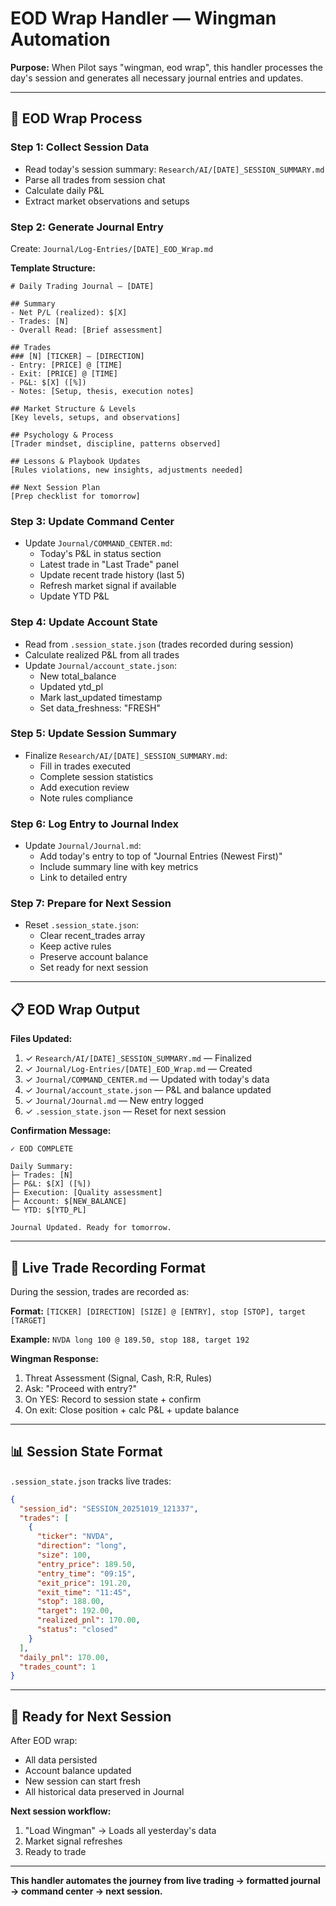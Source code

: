 # EOD Wrap Handler — Wingman Automation

**Purpose:** When Pilot says "wingman, eod wrap", this handler processes the day's session and generates all necessary journal entries and updates.

---

## 🔄 EOD Wrap Process

### Step 1: Collect Session Data
- Read today's session summary: `Research/AI/[DATE]_SESSION_SUMMARY.md`
- Parse all trades from session chat
- Calculate daily P&L
- Extract market observations and setups

### Step 2: Generate Journal Entry
Create: `Journal/Log-Entries/[DATE]_EOD_Wrap.md`

**Template Structure:**
```
# Daily Trading Journal — [DATE]

## Summary
- Net P/L (realized): $[X]
- Trades: [N]
- Overall Read: [Brief assessment]

## Trades
### [N] [TICKER] — [DIRECTION]
- Entry: [PRICE] @ [TIME]
- Exit: [PRICE] @ [TIME]
- P&L: $[X] ([%])
- Notes: [Setup, thesis, execution notes]

## Market Structure & Levels
[Key levels, setups, and observations]

## Psychology & Process
[Trader mindset, discipline, patterns observed]

## Lessons & Playbook Updates
[Rules violations, new insights, adjustments needed]

## Next Session Plan
[Prep checklist for tomorrow]
```

### Step 3: Update Command Center
- Update `Journal/COMMAND_CENTER.md`:
  - Today's P&L in status section
  - Latest trade in "Last Trade" panel
  - Update recent trade history (last 5)
  - Refresh market signal if available
  - Update YTD P&L

### Step 4: Update Account State
- Read from `.session_state.json` (trades recorded during session)
- Calculate realized P&L from all trades
- Update `Journal/account_state.json`:
  - New total_balance
  - Updated ytd_pl
  - Mark last_updated timestamp
  - Set data_freshness: "FRESH"

### Step 5: Update Session Summary
- Finalize `Research/AI/[DATE]_SESSION_SUMMARY.md`:
  - Fill in trades executed
  - Complete session statistics
  - Add execution review
  - Note rules compliance

### Step 6: Log Entry to Journal Index
- Update `Journal/Journal.md`:
  - Add today's entry to top of "Journal Entries (Newest First)"
  - Include summary line with key metrics
  - Link to detailed entry

### Step 7: Prepare for Next Session
- Reset `.session_state.json`:
  - Clear recent_trades array
  - Keep active rules
  - Preserve account balance
  - Set ready for next session

---

## 📋 EOD Wrap Output

**Files Updated:**
1. ✓ `Research/AI/[DATE]_SESSION_SUMMARY.md` — Finalized
2. ✓ `Journal/Log-Entries/[DATE]_EOD_Wrap.md` — Created
3. ✓ `Journal/COMMAND_CENTER.md` — Updated with today's data
4. ✓ `Journal/account_state.json` — P&L and balance updated
5. ✓ `Journal/Journal.md` — New entry logged
6. ✓ `.session_state.json` — Reset for next session

**Confirmation Message:**
```
✓ EOD COMPLETE

Daily Summary:
├─ Trades: [N]
├─ P&L: $[X] ([%])
├─ Execution: [Quality assessment]
├─ Account: $[NEW_BALANCE]
└─ YTD: $[YTD_PL]

Journal Updated. Ready for tomorrow.
```

---

## 🎯 Live Trade Recording Format

During the session, trades are recorded as:

**Format:** `[TICKER] [DIRECTION] [SIZE] @ [ENTRY], stop [STOP], target [TARGET]`

**Example:** `NVDA long 100 @ 189.50, stop 188, target 192`

**Wingman Response:**
1. Threat Assessment (Signal, Cash, R:R, Rules)
2. Ask: "Proceed with entry?"
3. On YES: Record to session state + confirm
4. On exit: Close position + calc P&L + update balance

---

## 📊 Session State Format

`.session_state.json` tracks live trades:

```json
{
  "session_id": "SESSION_20251019_121337",
  "trades": [
    {
      "ticker": "NVDA",
      "direction": "long",
      "size": 100,
      "entry_price": 189.50,
      "entry_time": "09:15",
      "exit_price": 191.20,
      "exit_time": "11:45",
      "stop": 188.00,
      "target": 192.00,
      "realized_pnl": 170.00,
      "status": "closed"
    }
  ],
  "daily_pnl": 170.00,
  "trades_count": 1
}
```

---

## 🚀 Ready for Next Session

After EOD wrap:
- All data persisted
- Account balance updated
- New session can start fresh
- All historical data preserved in Journal

**Next session workflow:**
1. "Load Wingman" → Loads all yesterday's data
2. Market signal refreshes
3. Ready to trade

---

**This handler automates the journey from live trading → formatted journal → command center → next session.**
